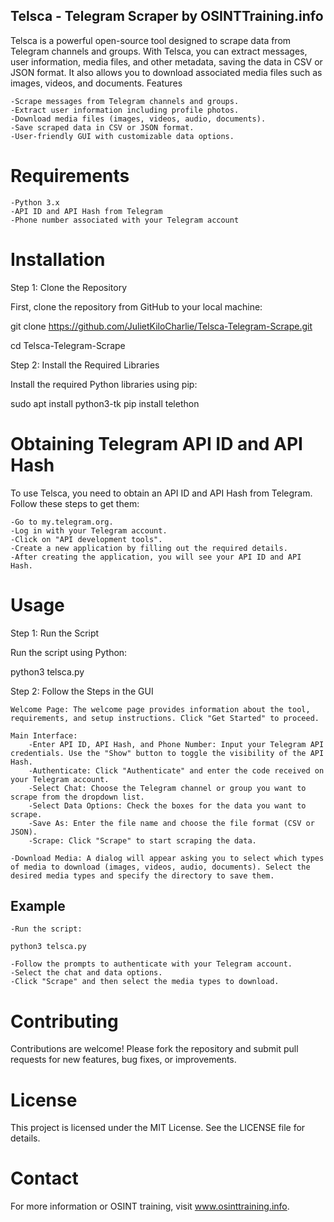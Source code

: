 ## Telsca - Telegram Scraper by OSINTTraining.info

Telsca is a powerful open-source tool designed to scrape data from Telegram channels and groups. With Telsca, you can extract messages, user information, media files, and other metadata, saving the data in CSV or JSON format. It also allows you to download associated media files such as images, videos, and documents.
Features

    -Scrape messages from Telegram channels and groups.
    -Extract user information including profile photos.
    -Download media files (images, videos, audio, documents).
    -Save scraped data in CSV or JSON format.
    -User-friendly GUI with customizable data options.

# Requirements

    -Python 3.x
    -API ID and API Hash from Telegram
    -Phone number associated with your Telegram account

# Installation
Step 1: Clone the Repository

First, clone the repository from GitHub to your local machine:

git clone https://github.com/JulietKiloCharlie/Telsca-Telegram-Scrape.git

cd Telsca-Telegram-Scrape

Step 2: Install the Required Libraries

Install the required Python libraries using pip:

sudo apt install python3-tk
pip install telethon

# Obtaining Telegram API ID and API Hash

To use Telsca, you need to obtain an API ID and API Hash from Telegram. Follow these steps to get them:

    -Go to my.telegram.org.
    -Log in with your Telegram account.
    -Click on "API development tools".
    -Create a new application by filling out the required details.
    -After creating the application, you will see your API ID and API Hash.

# Usage
Step 1: Run the Script

Run the script using Python:

python3 telsca.py

Step 2: Follow the Steps in the GUI

    Welcome Page: The welcome page provides information about the tool, requirements, and setup instructions. Click "Get Started" to proceed.

    Main Interface:
        -Enter API ID, API Hash, and Phone Number: Input your Telegram API credentials. Use the "Show" button to toggle the visibility of the API Hash.
        -Authenticate: Click "Authenticate" and enter the code received on your Telegram account.
        -Select Chat: Choose the Telegram channel or group you want to scrape from the dropdown list.
        -Select Data Options: Check the boxes for the data you want to scrape.
        -Save As: Enter the file name and choose the file format (CSV or JSON).
        -Scrape: Click "Scrape" to start scraping the data.

    -Download Media: A dialog will appear asking you to select which types of media to download (images, videos, audio, documents). Select the desired media types and specify the directory to save them.

## Example

    -Run the script:

    python3 telsca.py

    -Follow the prompts to authenticate with your Telegram account.
    -Select the chat and data options.
    -Click "Scrape" and then select the media types to download.

# Contributing

Contributions are welcome! Please fork the repository and submit pull requests for new features, bug fixes, or improvements.

# License

This project is licensed under the MIT License. See the LICENSE file for details.

# Contact

For more information or OSINT training, visit www.osinttraining.info.
